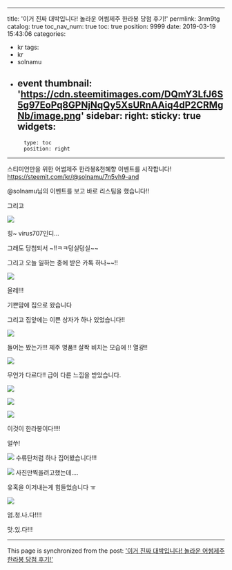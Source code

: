 
---
title: '이거 진짜 대박입니다! 놀라운 어썸제주 한라봉 당첨 후기!'
permlink: 3nm9tg
catalog: true
toc_nav_num: true
toc: true
position: 9999
date: 2019-03-19 15:43:06
categories:
- kr
tags:
- kr
- solnamu
- event
thumbnail: 'https://cdn.steemitimages.com/DQmY3LfJ6S5g97EoPq8GPNjNqQy5XsURnAAiq4dP2CRMgNb/image.png'
sidebar:
    right:
        sticky: true
widgets:
    -
        type: toc
        position: right
---


스티미언만을 위한 어썸제주 한라봉&천혜향 이벤트를 시작합니다!
https://steemit.com/kr/@solnamu/7n5vh9-and

@solnamu님의 이벤트를 보고 바로 리스팀을 했습니다!!

그리고

![](https://cdn.steemitimages.com/DQmY3LfJ6S5g97EoPq8GPNjNqQy5XsURnAAiq4dP2CRMgNb/image.png)

힝~ virus707인디...

 그래도 당첨되서 ~!!ㅋㅋ덩실덩실~~


그리고 오늘 일하는 중에 받은 카톡 하나~~!!

![](https://cdn.steemitimages.com/DQmaFquYjgce3PxyJ98GeGYHi1cfXSCWVGTk2ee8q1EQLVi/image.png)


올레!!!

기쁜맘에 집으로 왔습니다

그리고 집앞에는 이쁜 상자가 하나 있었습니다!!


![](https://cdn.steemitimages.com/DQmPMRTjb6ShE8xVzKvvx9mqMw694H2BbUeXPDertUdFjFn/image.png)

들어는 봤는가!!! 제주 명품!! 살짝 비치는 모습에 !! 열광!!


![](https://cdn.steemitimages.com/DQmZGKQ4Zs2MTfJtzBLSP6QFA3PYqwLiJW4LVp1tM4ebHxg/image.png)

무언가 다르다!! 급이 다른 느낌을 받았습니다.

![](https://cdn.steemitimages.com/DQmXe742Q7m34vmxd4YJH6XbaPBxthjQZdPPmKvEnKZdpLn/image.png)


![](https://cdn.steemitimages.com/DQmdLtmb7Q21LmQfiy8nUjYMsqsEc2yrHmhu8GBLsD92BDW/image.png)

![](https://cdn.steemitimages.com/DQmQWLcfHpUe2go7J8K2pWRekhb1WNGmUdKLVWoKEwrUjBS/image.png)

이것이 한라봉이다!!!!

얼쑤!

![](https://cdn.steemitimages.com/DQmdEqZm2GcW59DG5BAbL3SHkBY6f81UviRMZcmb3Lsv26F/image.png)
수류탄처럼 하나 집어봤습니다!!!

![](https://cdn.steemitimages.com/DQmcKh75TzB6iFBKXthq6MQYMeyWvzJ7WgP96oEjpnccYvT/image.png)
사진만찍을려고했는데....

유혹을 이겨내는게 힘들었습니다 ㅠ

![](https://cdn.steemitimages.com/DQmQPAow844E9GpQqv15R1ozTyC2Km17qCeACZALs9dMcsa/image.png)

엄.청.나.다!!!!

맛.있.다!!!

- - -

This page is synchronized from the post: ['이거 진짜 대박입니다! 놀라운 어썸제주 한라봉 당첨 후기!'](https://steemit.com/@virus707/3nm9tg)

